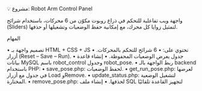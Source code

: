 💡 مشروع: Robot Arm Control Panel

واجهة ويب تفاعلية للتحكم في ذراع روبوت مكوّن من 6 محركات، باستخدام شرائح (Sliders) لتمثيل زوايا كل محرك، مع إمكانية حفظ الوضعيات وتشغيلها أو حذفها.
 
المهام 

 • تصميم واجهة بـ HTML + CSS + JS تحتوي على:
 • 6 شرائح للتحكم بالمحركات.
 • أزرار (Reset – Save – Run).
 • جدول يعرض الوضعيات المحفوظة.
 • إنشاء قاعدة بيانات MySQL باسم robot_control وجدول robot_pose.
 • ربط الواجهة بالـ backend باستخدام PHP:
 • save_pose.php: لحفظ الوضعيات.
 • get_run_pose.php: لعرضها في جدول مع أزرار Load وRemove.
 • update_status.php: لتشغيل الوضعية المختارة.
 • remove_pose.php: لحذفها.
 • إنشاء ملف SQL لتجهيز القاعدة تلقائيًا

